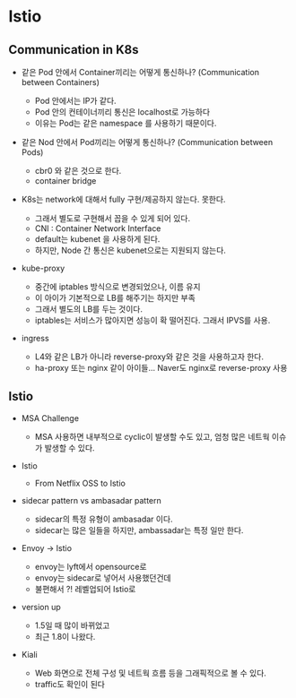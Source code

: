 
# Istio

## Communication in K8s

- 같은 Pod 안에서 Container끼리는 어떻게 통신하나? (Communication between Containers)
  - Pod 안에서는 IP가 같다.
  - Pod 안의 컨테이너끼리 통신은 localhost로 가능하다
  - 이유는 Pod는 같은 namespace 를 사용하기 때문이다.

- 같은 Nod 안에서 Pod끼리는 어떻게 통신하나? (Communication between Pods)
  - cbr0 와 같은 것으로 한다.
  - container bridge

- K8s는 network에 대해서 fully 구현/제공하지 않는다. 못한다.
  - 그래서 별도로 구현해서 꼽을 수 있게 되어 있다.
  - CNI : Container Network Interface
  - default는 kubenet 을 사용하게 된다.
  - 하지만, Node 간 통신은 kubenet으로는 지원되지 않는다.

- kube-proxy
  - 중간에 iptables 방식으로 변경되었으나, 이름 유지
  - 이 아이가 기본적으로 LB를 해주기는 하지만 부족
  - 그래서 별도의 LB를 두는 것이다.
  - iptables는 서비스가 많아지면 성능이 확 떨어진다. 그래서 IPVS를 사용.

- ingress
  - L4와 같은 LB가 아니라 reverse-proxy와 같은 것을 사용하고자 한다.
  - ha-proxy 또는 nginx 같이 아이들... Naver도 nginx로 reverse-proxy 사용


## Istio

- MSA Challenge
  - MSA 사용하면 내부적으로 cyclic이 발생할 수도 있고, 엄청 많은 네트웍 이슈가 발생할 수 있다.

- Istio
  - From Netflix OSS to Istio

- sidecar pattern vs ambasadar pattern
  - sidecar의 특정 유형이 ambasadar 이다.
  - sidecar는 많은 일들을 하지만, ambassadar는 특정 일만 한다.

- Envoy -> Istio
  - envoy는 lyft에서 opensource로
  - envoy는 sidecar로 넣어서 사용했던건데
  - 불편해서 ?! 레벨업되어 Istio로

- version up
  - 1.5일 때 많이 바뀌었고
  - 최근 1.8이 나왔다.
  
- Kiali
  - Web 화면으로 전체 구성 및 네트웍 흐름 등을 그래픽적으로 볼 수 있다.
  - traffic도 확인이 된다

